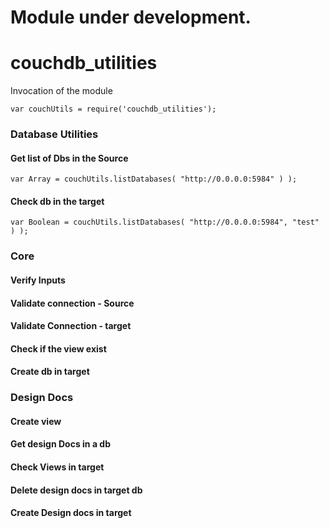 # Module under development.

# couchdb_utilities

Invocation of the module
```
var couchUtils = require('couchdb_utilities');
```

### Database Utilities
#### Get list of Dbs in the Source

```
var Array = couchUtils.listDatabases( "http://0.0.0.0:5984" ) );
```
#### Check db in the target
```
var Boolean = couchUtils.listDatabases( "http://0.0.0.0:5984", "test" ) );
```


### Core
#### Verify Inputs
#### Validate connection - Source
#### Validate Connection - target

#### Check if the view exist
#### Create db in target

### Design Docs
#### Create view
#### Get design Docs in a db
#### Check Views in target
#### Delete design docs in target db
#### Create Design docs in target
